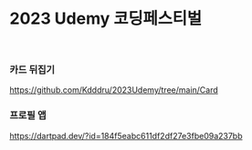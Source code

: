 <h1>2023 Udemy 코딩페스티벌</h1>
<br/>

<h3>카드 뒤집기</h3>
<a href='https://github.com/Kdddru/2023Udemy/tree/main/Card'>https://github.com/Kdddru/2023Udemy/tree/main/Card</a>

<h3>프로필 앱</h3>
<a href='https://dartpad.dev/?id=184f5eabc611df2df27e3fbe09a237bb'>https://dartpad.dev/?id=184f5eabc611df2df27e3fbe09a237bb</a>
